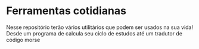# Ferramentas cotidianas

Nesse repositório terão vários utilitários que podem ser usados na sua vida! Desde um programa de calcula seu ciclo de estudos até um tradutor de código morse


